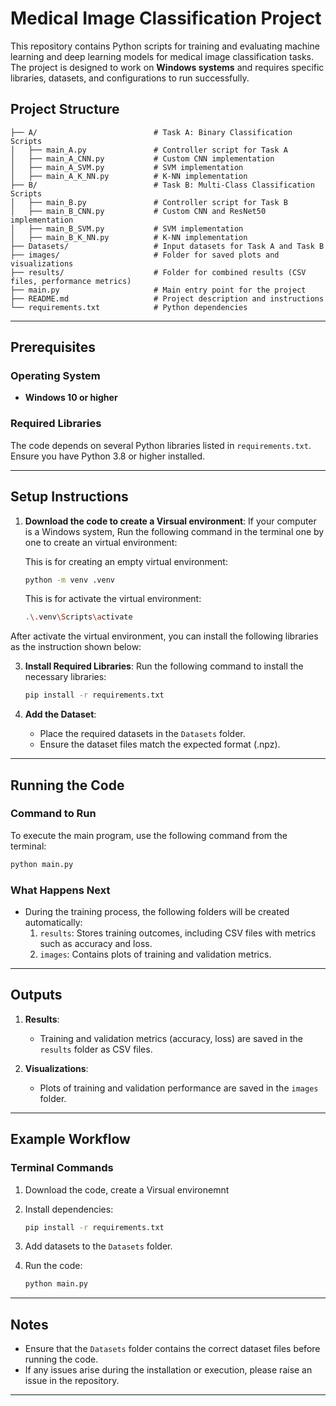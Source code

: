 # Medical Image Classification Project

This repository contains Python scripts for training and evaluating machine learning and deep learning models for medical image classification tasks. The project is designed to work on **Windows systems** and requires specific libraries, datasets, and configurations to run successfully.

## Project Structure

```
├── A/                          # Task A: Binary Classification Scripts
│   ├── main_A.py               # Controller script for Task A
│   ├── main_A_CNN.py           # Custom CNN implementation
│   ├── main_A_SVM.py           # SVM implementation
│   ├── main_A_K_NN.py          # K-NN implementation
├── B/                          # Task B: Multi-Class Classification Scripts
│   ├── main_B.py               # Controller script for Task B
│   ├── main_B_CNN.py           # Custom CNN and ResNet50 implementation
│   ├── main_B_SVM.py           # SVM implementation
│   ├── main_B_K_NN.py          # K-NN implementation
├── Datasets/                   # Input datasets for Task A and Task B
├── images/                     # Folder for saved plots and visualizations
├── results/                    # Folder for combined results (CSV files, performance metrics)
├── main.py                     # Main entry point for the project
├── README.md                   # Project description and instructions
└── requirements.txt            # Python dependencies
```



---

## Prerequisites

### Operating System
- **Windows 10 or higher**

### Required Libraries
The code depends on several Python libraries listed in `requirements.txt`. Ensure you have Python 3.8 or higher installed.

---

## Setup Instructions

1. **Download the code to create a Virsual environment**:
   If your computer is a Windows system, Run the following command in the terminal one by one to create an virtual environment:

    This is for creating an empty virtual environment:
      ```bash
      python -m venv .venv     
      ```
    This is for activate the virtual environment:
      ```bash
      .\.venv\Scripts\activate      
      ```
After activate the virtual environment, you can install the following libraries as the instruction shown below:

3. **Install Required Libraries**:
   Run the following command to install the necessary libraries:
   ```bash
   pip install -r requirements.txt
   ```

4. **Add the Dataset**:
   - Place the required datasets in the `Datasets` folder. 
   - Ensure the dataset files match the expected format (.npz).

---

## Running the Code

### Command to Run
To execute the main program, use the following command from the terminal:
```bash
python main.py
```

### What Happens Next
- During the training process, the following folders will be created automatically:
  1. `results`: Stores training outcomes, including CSV files with metrics such as accuracy and loss.
  2. `images`: Contains plots of training and validation metrics.

---

## Outputs

1. **Results**:
   - Training and validation metrics (accuracy, loss) are saved in the `results` folder as CSV files.

2. **Visualizations**:
   - Plots of training and validation performance are saved in the `images` folder.

---

## Example Workflow

### Terminal Commands
1. Download the code, create a Virsual environemnt

2. Install dependencies:
   ```bash
   pip install -r requirements.txt
   ```

3. Add datasets to the `Datasets` folder.

4. Run the code:
   ```bash
   python main.py
   ```

---

## Notes
- Ensure that the `Datasets` folder contains the correct dataset files before running the code.
- If any issues arise during the installation or execution, please raise an issue in the repository.

---
